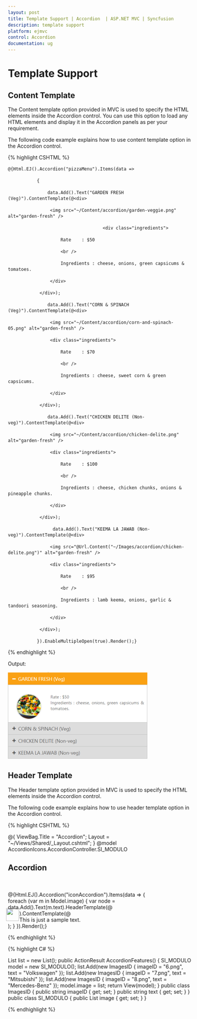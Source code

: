 ```yaml
---
layout: post
title: Template Support | Accordion  | ASP.NET MVC | Syncfusion
description: template support
platform: ejmvc
control: Accordion 
documentation: ug
---
```


# Template Support

## Content Template

The Content template option provided in MVC is used to specify the HTML elements inside the Accordion control. You can use this option to load any HTML elements and display it in the Accordion panels as per your requirement.

The following code example explains how to use content template option in the Accordion control.

{% highlight CSHTML %}

<div style="width:500px;">

    @{Html.EJ().Accordion("pizzaMenu").Items(data =>

               {

                   data.Add().Text("GARDEN FRESH (Veg)").ContentTemplate(@<div>

                    <img src="~/Content/accordion/garden-veggie.png" alt="garden-fresh" />

                                        <div class="ingredients">

                        Rate    : $50

                        <br />

                        Ingredients : cheese, onions, green capsicums & tomatoes.

                    </div>

                </div>);

                   data.Add().Text("CORN & SPINACH (Veg)").ContentTemplate(@<div>

                    <img src="~/Content/accordion/corn-and-spinach-05.png" alt="garden-fresh" />

                    <div class="ingredients">

                        Rate    : $70

                        <br />

                        Ingredients : cheese, sweet corn & green capsicums.

                    </div>

                </div>);

                   data.Add().Text("CHICKEN DELITE (Non-veg)").ContentTemplate(@<div>

                    <img src="~/Content/accordion/chicken-delite.png" alt="garden-fresh" />

                    <div class="ingredients">

                        Rate    : $100

                        <br />

                        Ingredients : cheese, chicken chunks, onions & pineapple chunks.

                    </div>

                </div>);

                     data.Add().Text("KEEMA LA JAWAB (Non-veg)").ContentTemplate(@<div>

                    <img src="@Url.Content("~/Images/accordion/chicken-delite.png")" alt="garden-fresh" />

                    <div class="ingredients">

                        Rate    : $95

                        <br />

                        Ingredients : lamb keema, onions, garlic & tandoori seasoning.

                    </div>

                </div>);

               }).EnableMultipleOpen(true).Render();}

</div>

{% endhighlight %}



Output:

![](Template-Support_images/Template-Support_img1.png)

## Header Template

The Header template option provided in MVC is used to specify the HTML elements inside the Accordion control.

The following code example explains how to use header template option in the Accordion control.

{% highlight CSHTML %}

@{
    ViewBag.Title = "Accordion";
    Layout = "~/Views/Shared/_Layout.cshtml";
}
@model AccordionIcons.AccordionController.SI_MODULO
<h2>Accordion</h2>
<br/>
<br/>
<div id = "ControlRegion">
    <div style="width: 400px;">
        @{Html.EJ().Accordion("iconAccordion").Items(data =>
        {
            foreach (var m in Model.image)
            {
                var node = data.Add().Text(m.text).HeaderTemplate(@<div>
                <image class='logos' src='http://js.syncfusion.com/demos/web/content/images/Employees/@m.imageID' />
                </div>).ContentTemplate(@<div> This is just a sample text.</div>);
            }
        }).Render();}
    </div>
<style type="text/css">
.logos {
    float: left;
    height: 35px;
    margin: -6px 1px 2px -5px;
    width: 35px;
}
    </style>
</div>

{% endhighlight %}

{% highlight C# %}

List<ImagesID> list = new List<ImagesID>();
public ActionResult AccordionFeatures()
 {
   SI_MODULO model = new SI_MODULO();
   list.Add(new ImagesID { imageID = "6.png", text = "Volkswagen" });
   list.Add(new ImagesID { imageID = "7.png", text = "Mitsubishi" });
   list.Add(new ImagesID { imageID = "8.png", text = "Mercedes-Benz" });
   model.image = list;
   return View(model);
 }
public class ImagesID {
    public string imageID { get; set; }
    public string text { get; set; }
}
public class SI_MODULO {
public List<ImagesID> image { get; set; }
}

{% endhighlight %}

